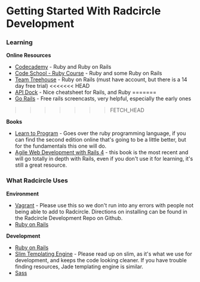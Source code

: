 # Getting Started With Radcircle Development


### Learning

**Online Resources**

* [Codecademy](http://www.codecademy.com) - Ruby and Ruby on Rails
* [Code School - Ruby Course](https://www.codeschool.com/paths/ruby) - Ruby and some Ruby on Rails
* [Team Treehouse](http://www.teamtreehouse.com) - Ruby on Rails (must have account, but there is a 14 day free trial)
<<<<<<< HEAD
* [API Dock](http://apidock.com/rails) - Nice cheatsheet for Rails, and Ruby
=======
* [Go Rails](https://gorails.com/) - Free rails screencasts, very helpful, especially the early ones
>>>>>>> FETCH_HEAD

**Books**

* [Learn to Program](http://users.edpnet.be/shinobi/Ruby/Learn%20to%20Program%20%28Pragmatic%20Programmers%29_0976694042.pdf) - Goes over the ruby programming language, if you can find the second edition online that's going to be a little better, but for the fundamentals this one will do.
* [Agile Web Development with Rails 4](http://www.amazon.com/Agile-Development-Rails-Facets-Ruby/dp/1937785564/) - this book is the most recent and will go totally in depth with Rails, even if you don't use it for learning, it's still a great resource.

### What Radcircle Uses

**Environment**

* [Vagrant](https://www.vagrantup.com/) - Please use this so we don't run into any errors with people not being able to add to Radcircle. Directions on installing can be found in the Radcircle Development Repo on Github.
* [Ruby on Rails](http://rubyonrails.org/)

**Development**

* [Ruby on Rails](http://rubyonrails.org/)
* [Slim Templating Engine](http://slim-lang.com/) - Please read up on slim, as it's what we use for development, and keeps the code looking cleaner. If you have trouble finding resources, Jade templating engine is similar.
* [Sass](http://sass-lang.com/)
